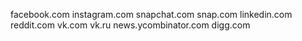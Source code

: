 facebook.com
instagram.com
snapchat.com
snap.com
linkedin.com
reddit.com
vk.com
vk.ru
news.ycombinator.com
digg.com
